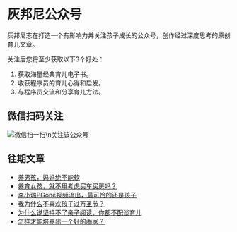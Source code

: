 # 灰邦尼公众号
灰邦尼志在打造一个有影响力并关注孩子成长的公众号，创作经过深度思考的原创育儿文章。

关注后您将至少获取以下3个好处：

1. 获取海量经典育儿电子书。
2. 收获程序员的育儿心得和启发。
3. 与程序员交流和分享育儿方法。

## 微信扫码关注

![微信扫一扫\n关注该公众号](https://huibunny.com/image/qrcode.jpg)

## 往期文章

* [养男孩，妈妈绝不能软](https://huibunny.com/pages/2019/10/19.html)
* [养育女孩，就不用考虑买车买房吗？](https://huibunny.com/pages/2019/10/20.html)
* [李小璐PGone视频流出，最可怜的还是孩子](https://huibunny.com/pages/2019/10/21.html)
* [我为什么不喜欢孩子过万圣节？](https://huibunny.com/pages/2019/10/31.html)
* [为什么说坚持不了亲子阅读，你都不配谈育儿](https://huibunny.com/pages/2019/11/1.html)
* [怎样才能培养出一个好的画家？](https://huibunny.com/pages/2019/12/12.html)
